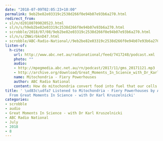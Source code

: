 ```yaml
---
date: "2018-07-09T02:05:23+10:00"
permalink: 9eb2be82e03319c2538d266f0e94b07e93b6a270.html
redirect_from:
- sl/n/d20180709020523.html
- sl/n/s/h9eb2be82e03319c2538d266f0e94b07e93b6a270.html
- scrobble/2018/07/08/9eb2be82e03319c2538d266f0e94b07e93b6a270.html
- sl/n/s/ZNWirbknD47.html
- scrobble/ABC-Radio-National//9eb2be82e03319c2538d266f0e94b07e93b6a270.html
listen-of:
  h-cite:
    url: http://www.abc.net.au/radionational/feed/7417248/podcast.xml
    photo: ""
    audio:
    - http://mpegmedia.abc.net.au/rn/podcast/2017/11/gms_20171121.mp3
    - http://archive.org/download/Great_Moments_In_Science_with_Dr_Karl_Kruszelnicki-Podcast-by-ABC_Radio_National/Mitochondria_Fiery_Powerhouses.mp3
    name: Mitochondria - Fiery Powerhouses
    author: ABC Radio National
    content: How do mitochondria convert food into fuel that our cells can use?
title: ' \ud83c\udfa7 Listened to Mitochondria - Fiery Powerhouses by ABC Radio National
  From Great Moments In Science - with Dr Karl Kruszelnicki'
categories:
- scrobble
- audio
- Great Moments In Science - with Dr Karl Kruszelnicki
- ABC Radio National
- July
- 2018
- 8
---
```

